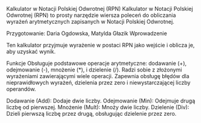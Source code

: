 
Kalkulator w Notacji Polskiej Odwrotnej (RPN)
Kalkulator w Notacji Polskiej Odwrotnej (RPN) to prosty narzędzie wiersza poleceń do obliczania wyrażeń arytmetycznych zapisanych w Notacji Polskiej Odwrotnej.

Przygotowanie: Daria Ogdowska, Matylda Głazik
Wprowadzenie

Ten kalkulator przyjmuje wyrażenie w postaci RPN jako wejście i oblicza je, aby uzyskać wynik.

Funkcje
Obsługuje podstawowe operacje arytmetyczne: dodawanie (+), odejmowanie (-), mnożenie (*), i dzielenie (/).
Radzi sobie z złożonymi wyrażeniami zawierającymi wiele operacji.
Zapewnia obsługę błędów dla nieprawidłowych wyrażeń, dzielenia przez zero i niewystarczającej liczby operandów.

Dodawanie (Add): Dodaje dwie liczby.
Odejmowanie (Min): Odejmuje drugą liczbę od pierwszej.
Mnożenie (Mult): Mnoży dwie liczby.
Dzielenie (Div): Dzieli pierwszą liczbę przez drugą, obsługując dzielenie przez zero.
